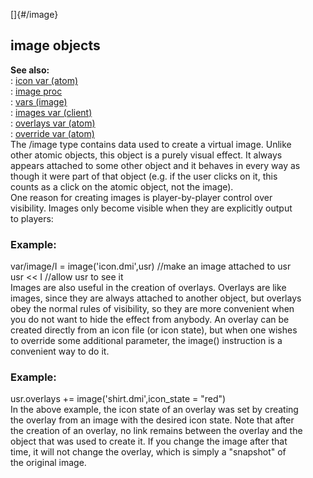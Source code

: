 []{#/image}    
## image objects    
**See also:**    
:   [icon var (atom)](/ref/atom/var/icon)    
:   [image proc](/ref/proc/image)    
:   [vars (image)](/ref/image/var)    
:   [images var (client)](/ref/client/var/images)    
:   [overlays var (atom)](/ref/atom/var/overlays)    
:   [override var (atom)](/ref/atom/var/override)    
The /image type contains data used to create a virtual image. Unlike    
other atomic objects, this object is a purely visual effect. It always    
appears attached to some other object and it behaves in every way as    
though it were part of that object (e.g. if the user clicks on it, this    
counts as a click on the atomic object, not the image).    
One reason for creating images is player-by-player control over    
visibility. Images only become visible when they are explicitly output    
to players:    
### Example:    
var/image/I = image(\'icon.dmi\',usr) //make an image attached to usr    
usr \<\< I //allow usr to see it    
Images are also useful in the creation of overlays. Overlays are like    
images, since they are always attached to another object, but overlays    
obey the normal rules of visibility, so they are more convenient when    
you do not want to hide the effect from anybody. An overlay can be    
created directly from an icon file (or icon state), but when one wishes    
to override some additional parameter, the image() instruction is a    
convenient way to do it.    
### Example:    
usr.overlays += image(\'shirt.dmi\',icon_state = \"red\")    
In the above example, the icon state of an overlay was set by creating    
the overlay from an image with the desired icon state. Note that after    
the creation of an overlay, no link remains between the overlay and the    
object that was used to create it. If you change the image after that    
time, it will not change the overlay, which is simply a \"snapshot\" of    
the original image.  
